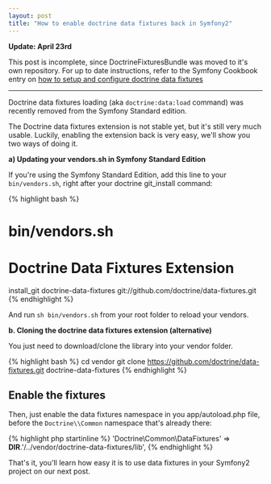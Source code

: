 ```yaml
---
layout: post
title: "How to enable doctrine data fixtures back in Symfony2"
---
```


**Update: April 23rd**

This post is incomplete, since DoctrineFixturesBundle was moved to it's own
repository.
For up to date instructions, refer to the Symfony Cookbook entry on
[how to setup and configure doctrine data fixtures](http://symfony.com/doc/2.0/cookbook/doctrine/doctrine_fixtures.html#setup-and-configuration)

---

Doctrine data fixtures loading (aka `doctrine:data:load` command)
was recently removed from the Symfony Standard edition.

The Doctrine data fixtures extension is not stable yet, but it's  still very
much usable. Luckily, enabling the extension back is very easy, we'll show
you two ways of doing it.


**a) Updating your vendors.sh in Symfony Standard Edition**

If you're using the Symfony Standard Edition, add this line to your
`bin/vendors.sh`, right after your doctrine git_install command:

{% highlight bash %}
# bin/vendors.sh
# Doctrine Data Fixtures Extension
install_git doctrine-data-fixtures git://github.com/doctrine/data-fixtures.git
{% endhighlight %}

And run `sh bin/vendors.sh` from your root folder to reload your vendors.

**b. Cloning the doctrine data fixtures extension (alternative)**

You just need to download/clone the library into your vendor folder.

{% highlight bash %}
cd vendor
git clone https://github.com/doctrine/data-fixtures.git doctrine-data-fixtures
{% endhighlight %}	

Enable the fixtures
-------------------

Then, just enable the data fixtures namespace in you app/autoload.php file,
before the `Doctrine\\Common` namespace that's already there:

{% highlight php startinline %}
'Doctrine\\Common\\DataFixtures' => __DIR__.'/../vendor/doctrine-data-fixtures/lib',
{% endhighlight %}

That's it, you'll learn how easy it is to use data fixtures in your Symfony2
project on our next post.